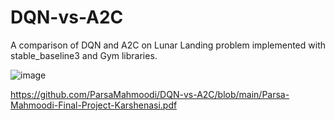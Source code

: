 # DQN-vs-A2C
A comparison of DQN and A2C on Lunar Landing problem implemented with stable_baseline3 and Gym libraries.

![image](https://user-images.githubusercontent.com/57528992/194756468-52850dfa-fcef-4d12-89c3-20a202d7bd7f.png)

https://github.com/ParsaMahmoodi/DQN-vs-A2C/blob/main/Parsa-Mahmoodi-Final-Project-Karshenasi.pdf
